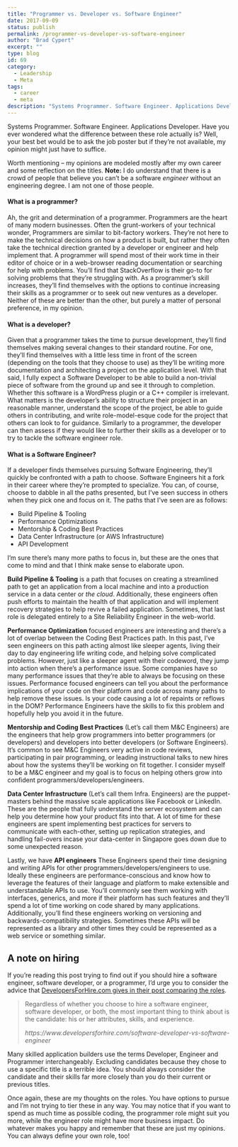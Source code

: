 ```yaml
---
title: "Programmer vs. Developer vs. Software Engineer"
date: 2017-09-09
status: publish
permalink: /programmer-vs-developer-vs-software-engineer
author: "Brad Cypert"
excerpt: ""
type: blog
id: 69
category:
  - Leadership
  - Meta
tags:
  - career
  - meta
description: "Systems Programmer. Software Engineer. Applications Developer. Have you ever wondered what the difference between these role actually is?"
---
```


Systems Programmer. Software Engineer. Applications Developer. Have you ever wondered what the difference between these role actually is? Well, your best bet would be to ask the job poster but if they’re not available, my opinion might just have to suffice.

Worth mentioning – my opinions are modeled mostly after my own career and some reflection on the titles. **Note:** I do understand that there is a crowd of people that believe you can’t be a software _engineer_ without an engineering degree. I am not one of those people.

#### What is a programmer?

Ah, the grit and determination of a programmer. Programmers are the heart of many modern businesses. Often the grunt-workers of your technical wonder, Programmers are similar to bit-factory workers. They’re not here to make the technical decisions on how a product is built, but rather they often take the technical direction granted by a developer or engineer and help implement that. A programmer will spend most of their work time in their editor of choice or in a web-browser reading documentation or searching for help with problems. You’ll find that StackOverflow is their go-to for solving problems that they’re struggling with. As a programmer’s skill increases, they’ll find themselves with the options to continue increasing their skills as a programmer or to seek out new ventures as a developer. Neither of these are better than the other, but purely a matter of personal preference, in my opinion.

#### What is a developer?

Given that a programmer takes the time to pursue development, they’ll find themselves making several changes to their standard routine. For one, they’ll find themselves with a little less time in front of the screen (depending on the tools that they choose to use) as they’ll be writing more documentation and architecting a project on the application level. With that said, I fully expect a Software Developer to be able to build a non-trivial piece of software from the ground up and see it through to completion. Whether this software is a WordPress plugin or a C++ compiler is irrelevant. What matters is the developer’s ability to structure their project in an reasonable manner, understand the scope of the project, be able to guide others in contributing, and write role-model-esque code for the project that others can look to for guidance. Similarly to a programmer, the developer can then assess if they would like to further their skills as a developer or to try to tackle the software engineer role.

#### What is a Software Engineer?

If a developer finds themselves pursuing Software Engineering, they’ll quickly be confronted with a path to choose. Software Engineers hit a fork in their career where they’re prompted to specialize. You can, of course, choose to dabble in all the paths presented, but I’ve seen success in others when they pick one and focus on it. The paths that I’ve seen are as follows:

- Build Pipeline & Tooling
- Performance Optimizations
- Mentorship & Coding Best Practices
- Data Center Infrastructure (or AWS Infrastructure)
- API Development

I’m sure there’s many more paths to focus in, but these are the ones that come to mind and that I think make sense to elaborate upon.

**Build Pipeline & Tooling** is a path that focuses on creating a streamlined
path to get an application from a local machine and into a production service in
a data center or _the cloud_. Additionally, these engineers often push efforts to
maintain the health of that application and will implement recovery strategies to
help revive a failed application. Sometimes, that last role is delegated entirely
to a Site Reliability Engineer in the web-world.

**Performance Optimization** focused engineers are interesting and there’s a lot of overlap between the Coding Best Practices path. In this past, I’ve seen engineers on this path acting almost like sleeper agents, living their day to day engineering life writing code, and helping solve complicated problems. However, just like a sleeper agent with their codeword, they jump into action when there’s a performance issue. Some companies have so many performance issues that they’re able to always be focusing on these issues. Performance focused engineers can tell you about the performance implications of your code on their platform and code across many paths to help remove these issues. Is your code causing a lot of repaints or reflows in the DOM? Performance Engineers have the skills to fix this problem and hopefully help you avoid it in the future.

**Mentorship and Coding Best Practices** (Let’s call them M&C Engineers) are the engineers that help grow programmers into better programmers (or developers) and developers into better developers (or Software Engineers). It’s common to see M&C Engineers very active in code reviews, participating in pair programming, or leading instructional talks to new hires about how the systems they’ll be working on fit together. I consider myself to be a M&C engineer and my goal is to focus on helping others grow into confident programmers/developers/engineers.

**Data Center Infrastructure** (Let’s call them Infra. Engineers) are the puppet-masters behind the massive scale applications like Facebook or LinkedIn. These are the people that fully understand the server ecosystem and can help you determine how your product fits into that. A lot of time for these engineers are spent implementing best practices for servers to communicate with each-other, setting up replication strategies, and handling fail-overs incase your data-center in Singapore goes down due to some unexpected reason.

Lastly, we have **API engineers** These Engineers spend their time designing and writing APIs for other programmers/developers/engineers to use. Ideally these engineers are performance-conscious and know how to leverage the features of their language and platform to make extensible and understandable APIs to use. You’ll commonly see them working with interfaces, generics, and more if their platform has such features and they’ll spend a lot of time working on code shared by many applications. Additionally, you’ll find these engineers working on versioning and backwards-compatibility strategies. Sometimes these APIs will be represented as a library and other times they could be represented as a web service or something similar.

## A note on hiring

If you’re reading this post trying to find out if you should hire a software engineer, software developer, or a programmer, I’d urge you to consider the advice that [DevelopersForHire.com gives in their post comparing the roles](https://www.developersforhire.com/software-developer-vs-software-engineer).

> Regardless of whether you choose to hire a software engineer, software developer, or both, the most important thing to think about is the candidate: his or her attributes, skills, and experience.
>
> <cite>
>   https://www.developersforhire.com/software-developer-vs-software-engineer
> </cite>

Many skilled application builders use the terms Developer, Engineer and Programmer interchangeably. Excluding candidates because they chose to use a specific title is a terrible idea. You should always consider the candidate and their skills far more closely than you do their current or previous titles.

Once again, these are my thoughts on the roles. You have options to pursue and I’m not trying to tier these in any way. You may notice that if you want to spend as much time as possible coding, the programmer role might suit you more, while the engineer role might have more business impact. Do whatever makes you happy and remember that these are just my opinions. You can always define your own role, too!

